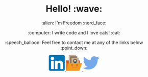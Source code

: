 <h1 align="center">Hello! :wave:</h1>
<p align="center">:alien: I'm Freedom :nerd_face:</p>
<p align="center">:computer: I write code and I love cats! :cat:</p>
<p align="center ">:speech_balloon: Feel free to contact me at any of the links below :point_down:</p>

<p align="center">
  <a href="https://www.linkedin.com/in/freedom-evenden-dev/" aria-label="View Freedom's LinkedIn profile">
    <img src="./assests/LinkedIn.svg" alt="LinkedIn" height="50" />
  </a>
  <a href="https://freedomevenden.com/" aria-label="view Freedom's website">
    <img src="./assests/portfolio.svg" alt="Website logo" height="50" />
  </a>
  <a href="https://twitter.com/f3veDev" aria-label="view Freedom's Twitter profile" >
    <img src="./assests/twitter.svg" alt="Twitter" height="50" />
  </a>
